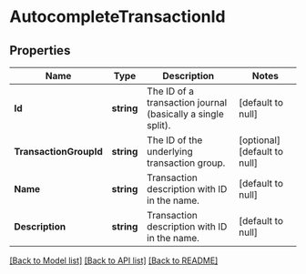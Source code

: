 # AutocompleteTransactionId

## Properties
Name | Type | Description | Notes
------------ | ------------- | ------------- | -------------
**Id** | **string** | The ID of a transaction journal (basically a single split). | [default to null]
**TransactionGroupId** | **string** | The ID of the underlying transaction group. | [optional] [default to null]
**Name** | **string** | Transaction description with ID in the name. | [default to null]
**Description** | **string** | Transaction description with ID in the name. | [default to null]

[[Back to Model list]](../README.md#documentation-for-models) [[Back to API list]](../README.md#documentation-for-api-endpoints) [[Back to README]](../README.md)

